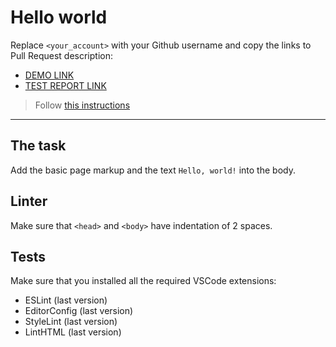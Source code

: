 # Hello world

Replace `<your_account>` with your Github username and copy the links to Pull Request description:
- [DEMO LINK](https://Ksenia-Didukh.github.io/layout_hello-world/)
- [TEST REPORT LINK](https://Ksenia-Didukh.github.io/layout_hello-world/report/html_report/)

> Follow [this instructions](https://mate-academy.github.io/layout_task-guideline/#how-to-solve-the-layout-tasks-on-github)
___

## The task

Add the basic page markup and the text `Hello, world!` into the body.

## Linter

Make sure that `<head>` and `<body>` have indentation of 2 spaces.

## Tests

Make sure that you installed all the required VSCode extensions:

- ESLint (last version)
- EditorConfig (last version)
- StyleLint (last version)
- LintHTML (last version)
